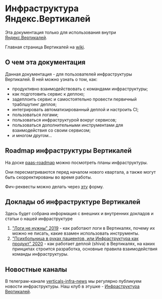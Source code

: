 # Инфраструктура Яндекс.Вертикалей

Эта документация только для использования внутри [Яндекс.Вертикалей](https://staff.yandex-team.ru/departments/yandex_personal_vertserv).

Главная страница Вертикалей на [wiki](https://wiki.yandex-team.ru/verticals/).

## О чем эта документация

Данная документация - для пользователей инфраструктуры Вертикалей. В ней можно узнать о том, как:

* продуктивно взаимодействовать с командами инфраструктуры;
* как подготовить сервис к деплою;
* задеплоить сервис и самостоятельно провести первичный траблшутинг деплоя;
* интегрировать автоматизированный деплой и настроить CI;
* пользоваться логами;
* пользоваться инфраструктурой вокруг сервисов;
* пользоваться дополнительными инструментами для взаимодействия со своим сервисом;
* *и многом другом...*

## Roadmap инфраструктуры Вертикалей

На доске [paas-roadmap](https://st.yandex-team.ru/agile/board/22461) можно посмотреть планы инфраструктуры.

Они пересматриваются перед началом нового квартала, а также могут быть скорректированы во время работы.

Фич-реквесты можно делать через [эту](https://st.yandex-team.ru/createTicket?queue=VOID&_form=63008) форму.

## Доклады об инфраструктуре Вертикалей

Здесь будет собрана информация с внешних и внутренних докладов и статьи о нашей инфраструктуре

1. ["Логи не нужны" 2019](https://habr.com/ru/company/oleg-bunin/blog/468535/) - как работают логи в Вертикалях, почему их можно не писать, какие взамен использовать инструменты.
2. ["Психбольница в руках пациентов, или Инфраструктура как продукт" 2020](https://habr.com/ru/company/oleg-bunin/blog/541014/) - как работает деплой (shiva) в Вертикалях, на каких принципах строится разработка, основные правила взаимодействия команды инфраструктуры.

## Новостные каналы

В телеграм-канале [verticals-infra-news](https://t.me/+beAVoJjZgxcxYjk6) мы регулярно публикуем новости инфраструктуры.
Наш клуб в этушке - [Инфраструктура Вертикалей](https://clubs.at.yandex-team.ru/verticalsinfr/).

